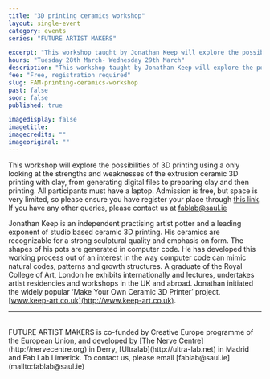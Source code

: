 ```yaml
---
title: "3D printing ceramics workshop"
layout: single-event
category: events
series: "FUTURE ARTIST MAKERS"

excerpt: "This workshop taught by Jonathan Keep will explore the possibilities of 3D printing using clay in our new Wasp 3D printer"
hours: "Tuesday 28th March- Wednesday 29th March"
description: "This workshop taught by Jonathan Keep will explore the possibilities of 3D printing using clay in our new Wasp 3D printer"
fee: "Free, registration required"
slug: FAM-printing-ceramics-workshop
past: false
soon: false
published: true

imagedisplay: false
imagetitle:
imagecredits: ""
imageoriginal: ""
---
```


This workshop will explore the possibilities of 3D printing using a only looking at the strengths and weaknesses of the extrusion ceramic 3D printing with clay, from generating digital files to preparing clay and then printing. All participants must have a laptop. Admission is free, but space is very limited, so please ensure you have register your place through [this link](http://fablablimerick.ticketleap.com/3d-printing-ceramics-workshop/). If you have any other queries, please contact us at [fablab@saul.ie](mailto:fablab@saul.ie)

Jonathan Keep is an independent practising artist potter and a leading exponent of studio based ceramic 3D printing. His ceramics are recognizable for a strong sculptural quality and emphasis on form. The shapes of his pots are generated in computer code. He has developed this working process out of an interest in the way computer code can mimic natural codes, patterns and growth structures. A graduate of the Royal College of Art, London he exhibits internationally and lectures, undertakes artist residencies and workshops in the UK and abroad. Jonathan initiated the widely popular ‘Make Your Own Ceramic 3D Printer’ project. [www.keep-art.co.uk](http://www.keep-art.co.uk).

---
<br/>
FUTURE ARTIST MAKERS is co-funded by Creative Europe programme of the European Union, and developed by [The Nerve Centre](http://nervecentre.org) in Derry, [Ultralab](http://ultra-lab.net) in Madrid and Fab Lab Limerick. To contact us, please email [fablab@saul.ie](mailto:fablab@saul.ie)
